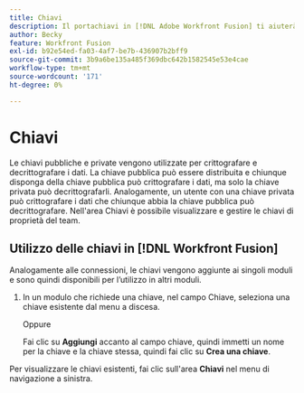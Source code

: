 ```yaml
---
title: Chiavi
description: Il portachiavi in [!DNL Adobe Workfront Fusion] ti aiuterà ad amministrare le chiavi pubbliche e private. Le chiavi vengono utilizzate, ad esempio, dall'app Encryptor per crittografare o decrittografare i messaggi PGP.
author: Becky
feature: Workfront Fusion
exl-id: b92e54ed-fa03-4af7-be7b-436907b2bff9
source-git-commit: 3b9a6be135a485f369dbc642b1582545e53e4cae
workflow-type: tm+mt
source-wordcount: '171'
ht-degree: 0%

---
```


# Chiavi

Le chiavi pubbliche e private vengono utilizzate per crittografare e decrittografare i dati. La chiave pubblica può essere distribuita e chiunque disponga della chiave pubblica può crittografare i dati, ma solo la chiave privata può decrittografarli. Analogamente, un utente con una chiave privata può crittografare i dati che chiunque abbia la chiave pubblica può decrittografare. Nell&#39;area Chiavi è possibile visualizzare e gestire le chiavi di proprietà del team.

## Utilizzo delle chiavi in [!DNL Workfront Fusion]

Analogamente alle connessioni, le chiavi vengono aggiunte ai singoli moduli e sono quindi disponibili per l’utilizzo in altri moduli.

1. In un modulo che richiede una chiave, nel campo Chiave, seleziona una chiave esistente dal menu a discesa.

   Oppure

   Fai clic su **Aggiungi** accanto al campo chiave, quindi immetti un nome per la chiave e la chiave stessa, quindi fai clic su **Crea una chiave**.

Per visualizzare le chiavi esistenti, fai clic sull&#39;area **Chiavi** nel menu di navigazione a sinistra.
